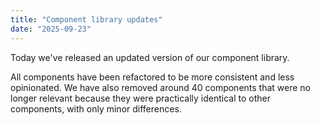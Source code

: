 ```yaml
---
title: "Component library updates"
date: "2025-09-23"
---
```


Today we've released an updated version of our component library.

All components have been refactored to be more consistent and less opinionated. We have also removed around 40 components that were no longer relevant because they were practically identical to other components, with only minor differences.
